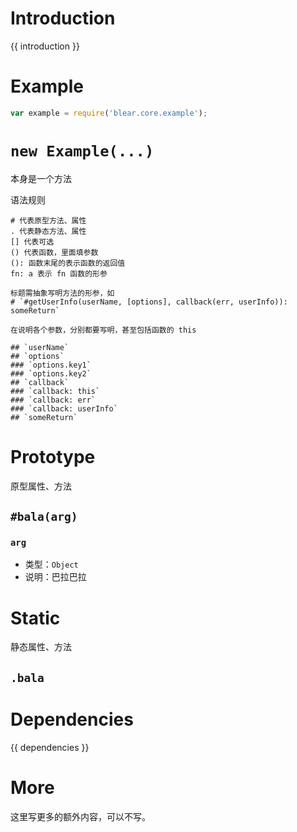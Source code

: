 # Introduction
{{ introduction }}





# Example
```js
var example = require('blear.core.example');
```




# `new Example(...)`
本身是一个方法


语法规则
```text
# 代表原型方法、属性
. 代表静态方法、属性
[] 代表可选
() 代表函数，里面填参数
(): 函数末尾的表示函数的返回值
fn: a 表示 fn 函数的形参 

标题需抽象写明方法的形参，如
# `#getUserInfo(userName, [options], callback(err, userInfo)): someReturn`

在说明各个参数，分别都要写明，甚至包括函数的 this

## `userName`
## `options`
### `options.key1`
### `options.key2`
## `callback`
### `callback: this`
### `callback: err`
### `callback: userInfo`
## `someReturn`
```




# Prototype
原型属性、方法

## `#bala(arg)`

### `arg`
- 类型：`Object`
- 说明：巴拉巴拉






# Static
静态属性、方法


## `.bala`





# Dependencies
{{ dependencies }}





# More
这里写更多的额外内容，可以不写。


